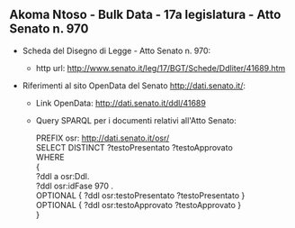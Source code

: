 ## Akoma Ntoso - Bulk Data - 17a legislatura - Atto Senato n. 970 ##

* Scheda del Disegno di Legge - Atto Senato n. 970:
	* http url: http://www.senato.it/leg/17/BGT/Schede/Ddliter/41689.htm

* Riferimenti al sito OpenData del Senato http://dati.senato.it/:
	* Link OpenData: http://dati.senato.it/ddl/41689
	* Query SPARQL per i documenti relativi all'Atto Senato:

        PREFIX osr: <http://dati.senato.it/osr/>  
		SELECT DISTINCT ?testoPresentato ?testoApprovato  
		WHERE  
		{  
		    ?ddl a osr:Ddl.  
		    ?ddl osr:idFase 970 .  
		    OPTIONAL { ?ddl osr:testoPresentato ?testoPresentato }  
		    OPTIONAL { ?ddl osr:testoApprovato ?testoApprovato }  
		}
		